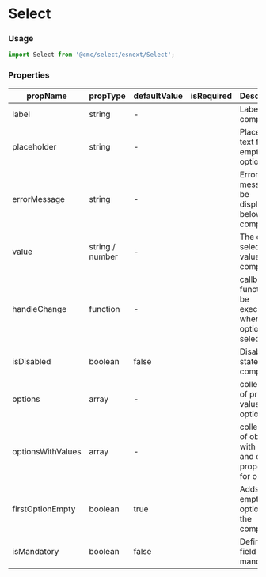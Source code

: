 # Select

### Usage

```js
import Select from '@cmc/select/esnext/Select';
```

### Properties

| propName          | propType        | defaultValue | isRequired | Description                                                         |
| ----------------- | --------------- | ------------ | ---------- | ------------------------------------------------------------------- |
| label             | string          | -            |            | Label for component                                                 |
| placeholder       | string          | -            |            | Placeholder text for empty first option                             |
| errorMessage      | string          | -            |            | Error message to be displayed below the component                   |
| value             | string / number | -            |            | The current selected value of the component                         |
| handleChange      | function        | -            |            | callback function to be executed when option selected               |
| isDisabled        | boolean         | false        |            | Disabled state of the component                                     |
| options           | array           | -            |            | collection of primitive values for options                          |
| optionsWithValues | array           | -            |            | collection of objects with value and options properties for options |
| firstOptionEmpty  | boolean         | true         |            | Adds an empty first option to the component                         |
| isMandatory       | boolean         | false        |            | Defines the field as mandatory                                      |
